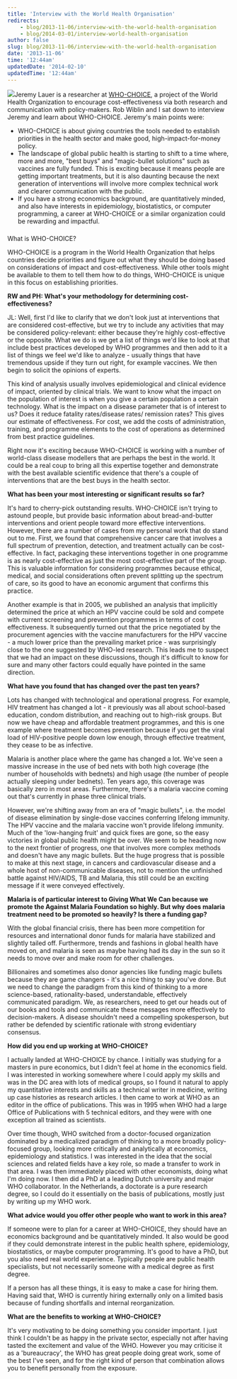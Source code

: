 ```yaml
---
title: 'Interview with the World Health Organisation'
redirects:
    - blog/2013-11-06/interview-with-the-world-health-organisation
    - blog/2014-03-01/interview-world-health-organisation
author: false
slug: blog/2013-11-06/interview-with-the-world-health-organisation
date: '2013-11-06'
time: '12:44am'
updatedDate: '2014-02-10'
updatedTime: '12:44am'
---
```

![](/images/uploads/who.jpg)Jeremy Lauer is a researcher at [WHO-CHOICE](http://www.who.int/choice/en/), a project of the World Health Organization to encourage cost-effectiveness via both research and communication with policy-makers. Rob Wiblin and I sat down to interview Jeremy and learn about WHO-CHOICE. Jeremy's main points were:

*   WHO-CHOICE is about giving countries the tools needed to establish priorities in the health sector and make good, high-impact-for-money policy.
*   The landscape of global public health is starting to shift to a time where, more and more, "best buys" and "magic-bullet solutions" such as vaccines are fully funded. This is exciting because it means people are getting important treatments, but it is also daunting because the next generation of interventions will involve more complex technical work and clearer communication with the public.
*   If you have a strong economics background, are quantitatively minded, and also have interests in epidemiology, biostatistics, or computer programming, a career at WHO-CHOICE or a similar organization could be rewarding and impactful.

### 
What is WHO-CHOICE?

WHO-CHOICE is a program in the World Health Organization that helps countries decide priorities and figure out what they should be doing based on considerations of impact and cost-effectiveness. While other tools might be available to them to tell them how to do things, WHO-CHOICE is unique in this focus on establishing priorities.

**RW and PH: What's your methodology for determining cost-effectiveness?**

JL: Well, first I'd like to clarify that we don't look just at interventions that are considered cost-effective, but we try to include any activities that may be considered policy-relevant: either because they're highly cost-effective or the opposite. What we do is we get a list of things we'd like to look at that include best practices developed by WHO programmes and then add to it a list of things we feel we'd like to analyze - usually things that have tremendous upside if they turn out right, for example vaccines. We then begin to solicit the opinions of experts.

This kind of analysis usually involves epidemiological and clinical evidence of impact, oriented by clinical trials. We want to know what the impact on the population of interest is when you give a certain population a certain technology. What is the impact on a disease parameter that is of interest to us? Does it reduce fatality rates/disease rates/ remission rates? This gives our estimate of effectiveness. For cost, we add the costs of administration, training, and programme elements to the cost of operations as determined from best practice guidelines.

Right now it's exciting because WHO-CHOICE is working with a number of world-class disease modellers that are perhaps the best in the world. It could be a real coup to bring all this expertise together and demonstrate with the best available scientific evidence that there's a couple of interventions that are the best buys in the health sector.

**What has been your most interesting or significant results so far?**

It's hard to cherry-pick outstanding results. WHO-CHOICE isn't trying to astound people, but provide basic information about bread-and-butter interventions and orient people toward more effective interventions. However, there are a number of cases from my personal work that do stand out to me. First, we found that comprehensive cancer care that involves a full spectrum of prevention, detection, and treatment actually can be cost-effective. In fact, packaging these interventions together in one programme is as nearly cost-effective as just the most cost-effective part of the group. This is valuable information for considering programmes because ethical, medical, and social considerations often prevent splitting up the spectrum of care, so its good to have an economic argument that confirms this practice.

Another example is that in 2005, we published an analysis that implicitly determined the price at which an HPV vaccine could be sold and compete with current screening and prevention programmes in terms of cost effectiveness. It subsequently turned out that the price negotiated by the procurement agencies with the vaccine manufacturers for the HPV vaccine - a much lower price than the prevailing market price - was surprisingly close to the one suggested by WHO-led research. This leads me to suspect that we had an impact on these discussions, though it's difficult to know for sure and many other factors could equally have pointed in the same direction.

**What have you found that has changed over the past ten years?**

Lots has changed with technological and operational progress. For example, HIV treatment has changed a lot - it previously was all about school-based education, condom distribution, and reaching out to high-risk groups. But now we have cheap and affordable treatment programmes, and this is one example where treatment becomes prevention because if you get the viral load of HIV-positive people down low enough, through effective treatment, they cease to be as infective.

Malaria is another place where the game has changed a lot. We've seen a massive increase in the use of bed nets with both high coverage (the number of households with bednets) and high usage (the number of people actually sleeping under bednets). Ten years ago, this coverage was basically zero in most areas. Furthermore, there's a malaria vaccine coming out that's currently in phase three clinical trials.

However, we're shifting away from an era of "magic bullets", i.e. the model of disease elimination by single-dose vaccines conferring lifelong immunity. The HPV vaccine and the malaria vaccine won't provide lifelong immunity. Much of the 'low-hanging fruit' and quick fixes are gone, so the easy victories in global public health might be over. We seem to be heading now to the next frontier of progress, one that involves more complex methods and doesn't have any magic bullets. But the huge progress that is possible to make at this next stage, in cancers and cardiovascular disease and a whole host of non-communicable diseases, not to mention the unfinished battle against HIV/AIDS, TB and Malaria, this still could be an exciting message if it were conveyed effectively.

**Malaria is of particular interest to Giving What We Can because we promote the Against Malaria Foundation so highly. But why does malaria treatment need to be promoted so heavily? Is there a funding gap?**

With the global financial crisis, there has been more competition for resources and international donor funds for malaria have stabilized and slightly tailed off. Furthermore, trends and fashions in global health have moved on, and malaria is seen as maybe having had its day in the sun so it needs to move over and make room for other challenges.

Billionaires and sometimes also donor agencies like funding magic bullets because they are game changers - it's a nice thing to say you've done. But we need to change the paradigm from this kind of thinking to a more science-based, rationality-based, understandable, effectively communicated paradigm. We, as researchers, need to get our heads out of our books and tools and communicate these messages more effectively to decision-makers. A disease shouldn't need a compelling spokesperson, but rather be defended by scientific rationale with strong evidentiary consensus.

**How did you end up working at WHO-CHOICE?**

I actually landed at WHO-CHOICE by chance. I initially was studying for a masters in pure economics, but I didn't feel at home in the economics field. I was interested in working somewhere where I could apply my skills and was in the DC area with lots of medical groups, so I found it natural to apply my quantitative interests and skills as a technical writer in medicine, writing up case histories as research articles. I then came to work at WHO as an editor in the office of publications. This was in 1995 when WHO had a large Office of Publications with 5 technical editors, and they were with one exception all trained as scientists.

Over time though, WHO switched from a doctor-focused organization dominated by a medicalized paradigm of thinking to a more broadly policy-focused group, looking more critically and analytically at economics, epidemiology and statistics. I was interested in the idea that the social sciences and related fields have a key role, so made a transfer to work in that area. I was then immediately placed with other economists, doing what I'm doing now. I then did a PhD at a leading Dutch university and major WHO collaborator. In the Netherlands, a doctorate is a pure research degree, so I could do it essentially on the basis of publications, mostly just by writing up my WHO work.

**What advice would you offer other people who want to work in this area?**

If someone were to plan for a career at WHO-CHOICE, they should have an economics background and be quantitatively minded. It also would be good if they could demonstrate interest in the public health sphere, epidemiology, biostatistics, or maybe computer programming. It's good to have a PhD, but you also need real world experience. Typically people are public health specialists, but not necessarily someone with a medical degree as first degree.

If a person has all these things, it is easy to make a case for hiring them. Having said that, WHO is currently hiring externally only on a limited basis because of funding shortfalls and internal reorganization.

**What are the benefits to working at WHO-CHOICE?**

It's very motivating to be doing something you consider important. I just think I couldn't be as happy in the private sector, especially not after having tasted the excitement and value of the WHO. However you may criticise it as a 'bureaucracy', the WHO has great people doing great work, some of the best I've seen, and for the right kind of person that combination allows you to benefit personally from the exposure.